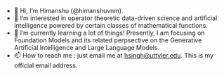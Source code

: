 - 👋 Hi, I’m Himanshu (@himanshuvnm).
- 👀 I’m interested in operator theoretic data-driven science and artificial intelligence powered by certain classes of mathematical functions.
- 🌱 I’m currently learning a lot of things! Presently, I am focusing on Foundation Models and its related perpsective on the Generative Artificial Intelligence and Large Language Models. 
- 📫 How to reach me : just email me at hsingh@uttyler.edu. This is my official email address.

<!---
himanshuvnm/himanshuvnm is a ✨ special ✨ repository because its `README.md` (this file) appears on your GitHub profile.
You can click the Preview link to take a look at your changes.
--->
